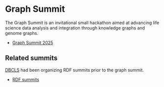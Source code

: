# Graph Summit

The Graph Summit is an invitational small hackathon aimed at advancing life science data analysis and integration through knowledge graphs and genome graphs.

* [Graph Summit 2025](https://github.com/dbcls/graphsummit/wiki/2025)

## Related summits

[DBCLS](https://dbcls.jp/) had been organizing RDF summits prior to the graph summit.

* [RDF summits](https://github.com/dbcls/graphsummit/wiki)

